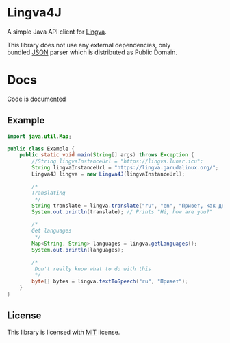 # Lingva4J
A simple Java API client for [Lingva](https://github.com/thedaviddelta/lingva-translate).

This library does not use any external dependencies, only <br>
bundled [JSON](https://github.com/stleary/JSON-java) parser which is distributed as Public Domain.

# Docs
Code is documented

## Example
```java
import java.util.Map;

public class Example {
    public static void main(String[] args) throws Exception {
        //String lingvaInstanceUrl = "https://lingva.lunar.icu";
        String lingvaInstanceUrl = "https://lingva.garudalinux.org/";
        Lingva4J lingva = new Lingva4J(lingvaInstanceUrl);

        /*
        Translating
         */
        String translate = lingva.translate("ru", "en", "Привет, как дела?");
        System.out.println(translate); // Prints "Hi, how are you?"

        /*
        Get languages
         */
        Map<String, String> languages = lingva.getLanguages();
        System.out.println(languages);

        /*
         Don't really know what to do with this
         */
        byte[] bytes = lingva.textToSpeech("ru", "Привет");
    }
}
```

## License
This library is licensed with [MIT](https://choosealicense.com/licenses/mit/) license.
